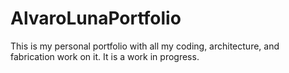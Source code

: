 # AlvaroLunaPortfolio
This is my personal portfolio with all my coding, architecture, and fabrication work on it. It is a work in progress.
